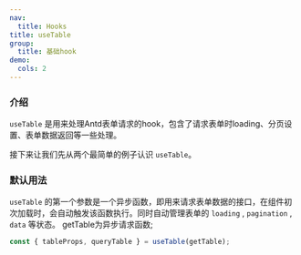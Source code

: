 ```yaml
---
nav:
  title: Hooks
title: useTable
group:
  title: 基础hook
demo:
  cols: 2
---
```


### 介绍

`useTable` 是用来处理Antd表单请求的hook，包含了请求表单时loading、分页设置、表单数据返回等一些处理。

接下来让我们先从两个最简单的例子认识 `useTable`。

### 默认用法

`useTable` 的第一个参数是一个异步函数，即用来请求表单数据的接口，在组件初次加载时，会自动触发该函数执行。同时自动管理表单的 `loading` , `pagination` , `data` 等状态。
getTable为异步请求函数;

```js
const { tableProps, queryTable } = useTable(getTable);
```

<code src="./demo/default.tsx"></code>
